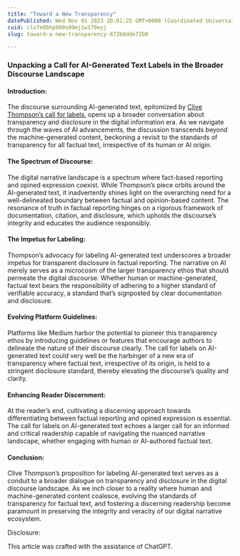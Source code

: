 ```yaml
---
title: "Toward a New Transparency"
datePublished: Wed Nov 01 2023 20:01:25 GMT+0000 (Coordinated Universal Time)
cuid: clv7e0bhp000s09mj1w179eyj
slug: toward-a-new-transparency-872b8dde72b0

---
```


### Unpacking a Call for AI-Generated Text Labels in the Broader Discourse Landscape

#### Introduction:

The discourse surrounding AI-generated text, epitomized by [Clive Thompson’s call for labels](https://clivethompson.medium.com/warning-labels-for-ai-generated-text-fa6235481631), opens up a broader conversation about transparency and disclosure in the digital information era. As we navigate through the waves of AI advancements, the discussion transcends beyond the machine-generated content, beckoning a revisit to the standards of transparency for all factual text, irrespective of its human or AI origin.

#### The Spectrum of Discourse:

The digital narrative landscape is a spectrum where fact-based reporting and opined expression coexist. While Thompson’s piece orbits around the AI-generated text, it inadvertently shines light on the overarching need for a well-delineated boundary between factual and opinion-based content. The resonance of truth in factual reporting hinges on a rigorous framework of documentation, citation, and disclosure, which upholds the discourse’s integrity and educates the audience responsibly.

#### The Impetus for Labeling:

Thompson’s advocacy for labeling AI-generated text underscores a broader impetus for transparent disclosure in factual reporting. The narrative on AI merely serves as a microcosm of the larger transparency ethos that should permeate the digital discourse. Whether human or machine-generated, factual text bears the responsibility of adhering to a higher standard of verifiable accuracy, a standard that’s signposted by clear documentation and disclosure.

#### Evolving Platform Guidelines:

Platforms like Medium harbor the potential to pioneer this transparency ethos by introducing guidelines or features that encourage authors to delineate the nature of their discourse clearly. The call for labels on AI-generated text could very well be the harbinger of a new era of transparency where factual text, irrespective of its origin, is held to a stringent disclosure standard, thereby elevating the discourse’s quality and clarity.

#### Enhancing Reader Discernment:

At the reader’s end, cultivating a discerning approach towards differentiating between factual reporting and opined expression is essential. The call for labels on AI-generated text echoes a larger call for an informed and critical readership capable of navigating the nuanced narrative landscape, whether engaging with human or AI-authored factual text.

#### Conclusion:

Clive Thompson’s proposition for labeling AI-generated text serves as a conduit to a broader dialogue on transparency and disclosure in the digital discourse landscape. As we inch closer to a reality where human and machine-generated content coalesce, evolving the standards of transparency for factual text, and fostering a discerning readership become paramount in preserving the integrity and veracity of our digital narrative ecosystem.

Disclosure:

This article was crafted with the assistance of ChatGPT.